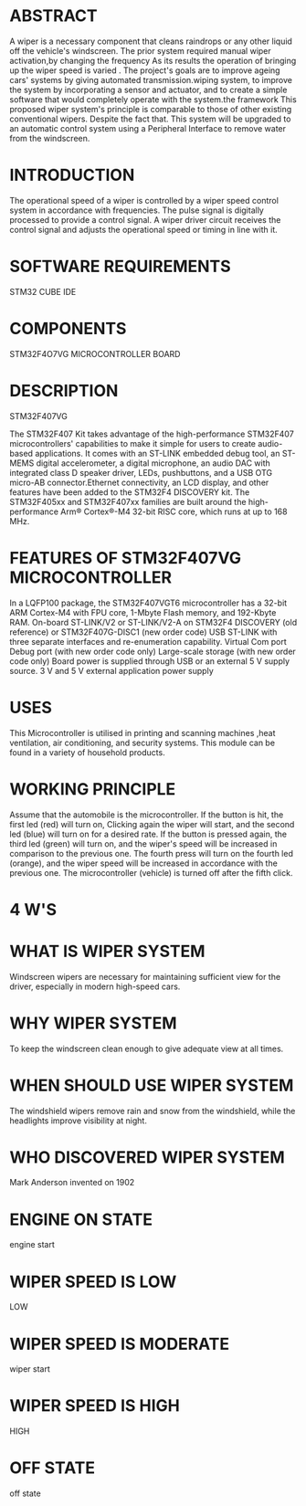 # ABSTRACT

A wiper is a necessary component that cleans raindrops or any other liquid off the vehicle's windscreen. The prior system required manual wiper activation,by changing the frequency As its results the operation of bringing up the wiper speed is varied . The project's goals are to improve ageing cars' systems by giving automated transmission.wiping system, to improve the system by incorporating a sensor and actuator, and to create a simple software that would completely operate with the system.the framework This proposed wiper system's principle is comparable to those of other existing conventional wipers. Despite the fact that. This system will be upgraded to an automatic control system using a Peripheral Interface to remove water from the windscreen.

# INTRODUCTION

The operational speed of a wiper is controlled by a wiper speed control system in accordance with frequencies. The pulse signal is digitally processed to provide a control signal. A wiper driver circuit receives the control signal and adjusts the operational speed or timing in line with it.

# SOFTWARE REQUIREMENTS

STM32 CUBE IDE

# COMPONENTS

STM32F4O7VG MICROCONTROLLER BOARD

# DESCRIPTION

STM32F407VG

The STM32F407 Kit takes advantage of the high-performance STM32F407 microcontrollers' capabilities to make it simple for users to create audio-based applications. It comes with an ST-LINK embedded debug tool, an ST-MEMS digital accelerometer, a digital microphone, an audio DAC with integrated class D speaker driver, LEDs, pushbuttons, and a USB OTG micro-AB connector.Ethernet connectivity, an LCD display, and other features have been added to the STM32F4 DISCOVERY kit. The STM32F405xx and STM32F407xx families are built around the high-performance Arm® Cortex®-M4 32-bit RISC core, which runs at up to 168 MHz.

# FEATURES OF STM32F407VG MICROCONTROLLER

In a LQFP100 package, the STM32F407VGT6 microcontroller has a 32-bit ARM Cortex-M4 with FPU core, 1-Mbyte Flash memory, and 192-Kbyte RAM.
On-board ST-LINK/V2 or ST-LINK/V2-A on STM32F4 DISCOVERY (old reference) or STM32F407G-DISC1 (new order code)
USB ST-LINK with three separate interfaces and re-enumeration capability.
Virtual Com port Debug port (with new order code only)
Large-scale storage (with new order code only)
Board power is supplied through USB or an external 5 V supply source.
3 V and 5 V external application power supply
# USES

This Microcontroller is utilised in printing and scanning machines ,heat ventilation, air conditioning, and security systems.
This module can be found in a variety of household products.
# WORKING PRINCIPLE

Assume that the automobile is the microcontroller. If the button is hit, the first led (red) will turn on, Clicking again  the wiper will start, and the second led (blue) will turn on for a desired rate. If the button is pressed again, the third led (green) will turn on, and the wiper's speed will be increased in comparison to the previous one. The fourth press will turn on the fourth led (orange), and the wiper speed will be increased in accordance with the previous one. The microcontroller (vehicle) is turned off after the fifth click.

# 4 W'S
# WHAT IS WIPER SYSTEM

Windscreen wipers are necessary for maintaining sufficient view for the driver, especially in modern high-speed cars.

# WHY WIPER SYSTEM

To keep the windscreen clean enough to give adequate view at all times.

# WHEN SHOULD USE WIPER SYSTEM

The windshield wipers remove rain and snow from the windshield, while the headlights improve visibility at night.

# WHO DISCOVERED WIPER SYSTEM

Mark Anderson invented on 1902

# ENGINE ON STATE
engine start

# WIPER SPEED IS LOW
LOW

# WIPER SPEED IS MODERATE
wiper start

# WIPER SPEED IS HIGH
HIGH

# OFF STATE
off state
